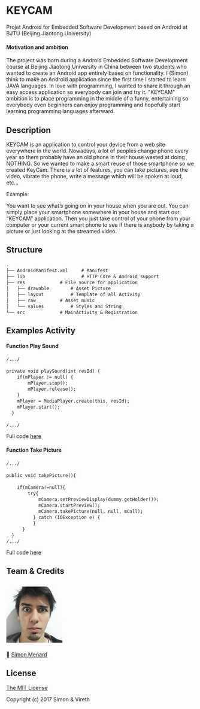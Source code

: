 # KEYCAM

Projet Android for Embedded Software Development based on Android at BJTU (Beijing Jiaotong University)

#### Motivation and ambition

The project was born during a Android Embedded Software Development course at Beijing Jiaotong University in China between two students who wanted to create an Android app entirely based on functionality. I (Simon) think to make an Android application since the first time I started to learn JAVA languages. In love with programming, I wanted to share it through an easy access application so everybody can join and try it. "KEYCAM" ambition is to place programming in the middle of a funny, entertaining so everybody even beginners can enjoy programming and hopefully start learning programming languages afterward.

## Description

KEYCAM is an application to control your device from a web site everywhere in the world. 
Nowadays, a lot of peoples change phone every year so them probably have an old phone in their house wasted at doing NOTHING. So we wanted to make a smart reuse of those smartphone so we created KeyCam.
There is a lot of features, you can take pictures, see the video, vibrate the phone, write a message which will be spoken at loud, etc... 

Example:

You want to see what’s going on in your house when you are out.
You can simply place your smartphone somewhere in your house and start our “KEYCAM” application.
Then you just take control of your phone from your computer or your current smart phone to see if there is anybody by taking a picture or just looking at the streamed video.


## Structure

    .
    ├── AndroidManifest.xml		# Manifest
    ├── lib                    	# HTTP Core & Android support
    ├── res				# File source for application
    │   ├── drawable		# Asset Picture
    │   ├── layout			# Template of all Activity
    │   ├── raw			# Asset music
    │   └── values			# Styles and String
    └── src				# MainActivity & Registration

## Examples Activity

#### Function Play Sound

    /.../
    
    private void playSound(int resId) {
	    if(mPlayer != null) {
	        mPlayer.stop();
	        mPlayer.release();
	    }
	    mPlayer = MediaPlayer.create(this, resId);
	    mPlayer.start();
	  }
    
    /.../

Full code [here](https://github.com/keysim/keycam/blob/master/src/com/keysim/keycam/MainActivity.java)

#### Function Take Picture

    /.../

    public void takePicture(){

		if(mCamera!=null){
			try{
				mCamera.setPreviewDisplay(dummy.getHolder());    
				mCamera.startPreview();
				mCamera.takePicture(null, null, mCall);
			  } catch (IOException e) {
			  }
		  }
	  }
    /.../
	
Full code [here](https://github.com/keysim/keycam/blob/master/src/com/keysim/keycam/MainActivity.java)

## Team & Credits

[![Keysim](https://raw.githubusercontent.com/keysim/gearobot/master/doc/img/keysim.png)](http://keysim.fr)
---
:chicken: [Simon Menard](keysim.fr)

## License

[The MIT License](http://opensource.org/licenses/MIT)

Copyright (c) 2017 Simon & Vireth
